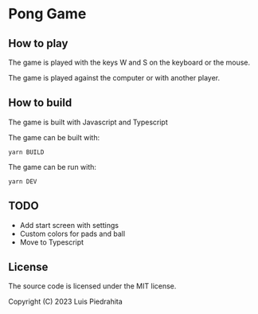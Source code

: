 # Pong Game

## How to play

The game is played with the keys W and S on the keyboard or the mouse.

The game is played against the computer or with another player.

## How to build

The game is built with Javascript and Typescript

The game can be built with:

    yarn BUILD

The game can be run with:

    yarn DEV

## TODO

-   Add start screen with settings
-   Custom colors for pads and ball
-   Move to Typescript

## License

The source code is licensed under the MIT license.

Copyright (C) 2023 Luis Piedrahita
